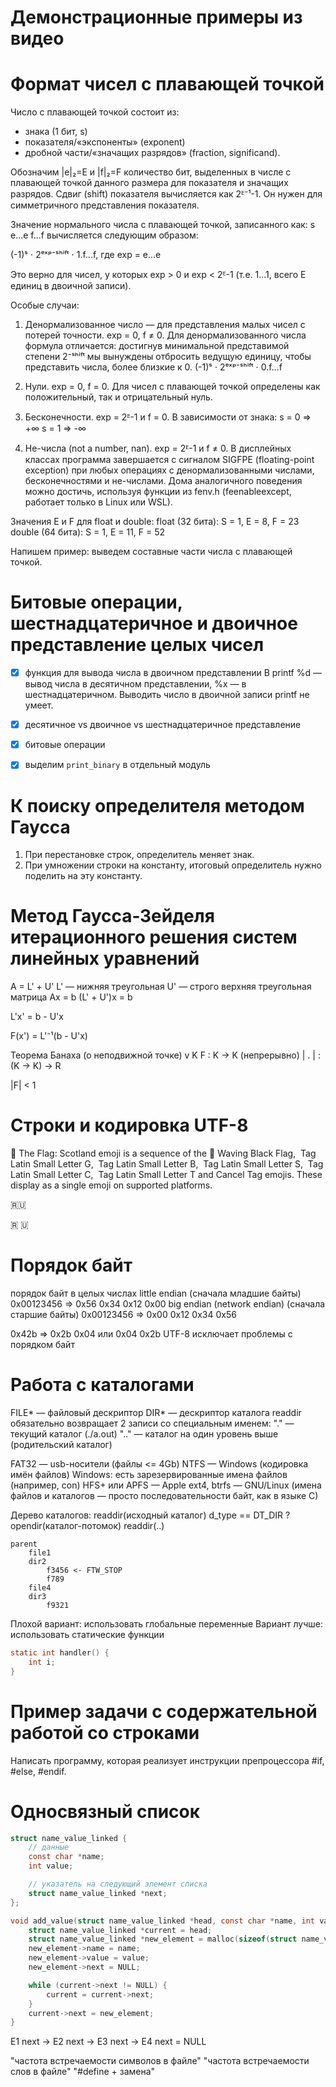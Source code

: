 # Демонстрационные примеры из видео

# Формат чисел с плавающей точкой
Число с плавающей точкой состоит из:
- знака (1 бит, s)
- показателя/«экспоненты» (exponent)
- дробной части/«значащих разрядов» (fraction, significand).

Обозначим |e|₂=E и |f|₂=F количество бит, выделенных в числе с плавающей точкой данного размера для показателя и значащих разрядов.
Сдвиг (shift) показателя вычисляется как 2ᴱ⁻¹-1.
Он нужен для симметричного представления показателя.

Значение нормального числа с плавающей точкой, записанного как:
s e...e f...f
вычисляется следующим образом:

(-1)ˢ ⋅ 2ᵉˣᵖ⁻ˢʰⁱᶠᵗ ⋅ 1.f...f, где exp = e...e

Это верно для чисел, у которых exp > 0 и exp < 2ᴱ-1 (т.е. 1...1, всего E единиц в двоичной записи).

Особые случаи:
1. Денормализованное число — для представления малых чисел с потерей точности.
exp = 0, f ≠ 0. 
Для денормализованного числа формула отличается:
достигнув минимальной представимой степени 2⁻ˢʰⁱᶠᵗ
мы вынуждены отбросить ведущую единицу,
чтобы представить числа, более близкие к 0.
(-1)ˢ ⋅ 2ᵉˣᵖ⁻ˢʰⁱᶠᵗ ⋅ 0.f...f

2. Нули. exp = 0, f = 0. Для чисел с плавающей точкой определены как положительный, так и отрицательный нуль.

3. Бесконечности. exp = 2ᴱ-1 и f = 0. В зависимости от знака:
s = 0 ⇒ +∞
s = 1 ⇒ -∞

4. Не-числа (not a number, nan). exp = 2ᴱ-1 и f ≠ 0. 
В дисплейных классах программа завершается с сигналом
SIGFPE (floating-point exception)
при любых операциях с денормализованными числами,
бесконечностями и не-числами.
Дома аналогичного поведения можно достичь,
используя функции из fenv.h (feenableexcept, работает только в Linux или WSL).

Значения E и F для float и double:
float (32 бита): S = 1, E = 8, F = 23
double (64 бита): S = 1, E = 11, F = 52

Напишем пример: выведем составные части числа с плавающей точкой.

# Битовые операции, шестнадцатеричное и двоичное представление целых чисел

- [x] функция для вывода числа в двоичном представлении
    В printf %d — вывод числа в десятичном представлении, %x — в шестнадцатеричном. Выводить число в двоичной записи printf не умеет.

- [x] десятичное vs двоичное vs шестнадцатеричное представление

- [x] битовые операции
- [x] выделим `print_binary` в отдельный модуль



# К поиску определителя методом Гаусса
1. При перестановке строк, определитель меняет знак.
2. При умножении строки на константу, итоговый определитель нужно поделить на эту константу.

# Метод Гаусса-Зейделя итерационного решения систем линейных уравнений

A = L' + U'
L' — нижняя треугольная
U' — строго верхняя треугольная матрица
Ax = b
(L' + U')x = b

L'x' = b - U'x

F(x') = L'⁻¹(b - U'x)


Теорема Банаха (о неподвижной точке)
v  K
F : K → K (непрерывно)
| . | : (K → K) → R

|F| < 1 

# Строки и кодировка UTF-8
🏴󠁧󠁢󠁳󠁣󠁴󠁿
The Flag: Scotland emoji is a sequence of the 🏴 Waving Black Flag, 󠁧 Tag Latin Small Letter G, 󠁢 Tag Latin Small Letter B, 󠁳 Tag Latin Small Letter S, 󠁣 Tag Latin Small Letter C, 󠁴 Tag Latin Small Letter T and 󠁿 Cancel Tag emojis. These display as a single emoji on supported platforms.

🇷🇺

🇷 🇺


# Порядок байт
порядок байт в целых числах
little endian (сначала младшие байты)
0x00123456 ⇒ 0x56 0x34 0x12 0x00
big endian (network endian) (сначала старшие байты)
0x00123456 ⇒ 0x00 0x12 0x34 0x56

0x42b ⇒ 0x2b 0x04 или 0x04 0x2b
UTF-8 исключает проблемы с порядком байт

# Работа с каталогами 
FILE* — файловый дескриптор
DIR* — дескриптор каталога
readdir обязательно возвращает 2 записи со специальным именем:
"." — текущий каталог (./a.out)
".." — каталог на один уровень выше (родительский каталог)

FAT32 — usb-носители (файлы <= 4Gb)
NTFS ­— Windows (кодировка имён файлов)
Windows: есть зарезервированные имена файлов (например, con)
HFS+ или APFS — Apple
ext4, btrfs — GNU/Linux (имена файлов и каталогов — просто последовательности байт, как в языке C)

Дерево каталогов:
    readdir(исходный каталог)
    d_type == DT_DIR ?
        opendir(каталог-потомок)
        readdir(..)

```
parent
    file1 
    dir2
        f3456 <- FTW_STOP
        f789 
    file4
    dir3 
        f9321 
```

Плохой вариант: использовать глобальные переменные
Вариант лучше: использовать статические функции

```c
static int handler() {
    int i;
}
```

# Пример задачи с содержательной работой со строками
Написать программу, которая реализует инструкции препроцессора
#if, #else, #endif.

# Односвязный список

```c
struct name_value_linked {
    // данные
    const char *name;
    int value;

    // указатель на следующий элемент списка
    struct name_value_linked *next;
};

void add_value(struct name_value_linked *head, const char *name, int value) {
    struct name_value_linked *current = head;
    struct name_value_linked *new_element = malloc(sizeof(struct name_value_linked));
    new_element->name = name;
    new_element->value = value;
    new_element->next = NULL;

    while (current->next != NULL) {
        current = current->next;
    }
    current->next = new_element;
}
```

E1
    next -> E2
                 next -> E3
                                next ->  E4
                                                next = NULL

"частота встречаемости символов в файле"
"частота встречаемости слов в файле"
"#define + замена"
